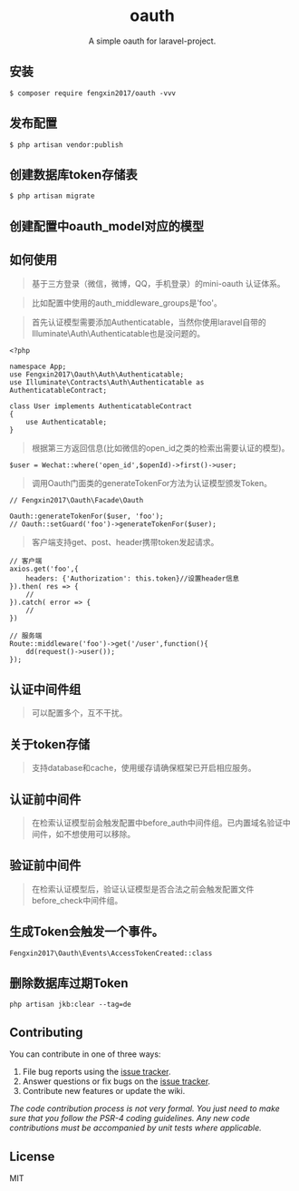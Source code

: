 <h1 align="center"> oauth </h1>

<p align="center"> A simple oauth for laravel-project.</p>


## 安装

```shell
$ composer require fengxin2017/oauth -vvv
```

## 发布配置
```
$ php artisan vendor:publish
```

## 创建数据库token存储表
```
$ php artisan migrate
```

## 创建配置中oauth_model对应的模型

## 如何使用

> 基于三方登录（微信，微博，QQ，手机登录）的mini-oauth 认证体系。

> 比如配置中使用的auth_middleware_groups是'foo'。

> 首先认证模型需要添加Authenticatable，当然你使用laravel自带的Illuminate\Auth\Authenticatable也是没问题的。

```
<?php

namespace App;
use Fengxin2017\Oauth\Auth\Authenticatable;
use Illuminate\Contracts\Auth\Authenticatable as AuthenticatableContract;

class User implements AuthenticatableContract
{
    use Authenticatable;
}

```
> 根据第三方返回信息(比如微信的open_id之类的检索出需要认证的模型)。

```
$user = Wechat::where('open_id',$openId)->first()->user;
```
> 调用Oauth门面类的generateTokenFor方法为认证模型颁发Token。

```
// Fengxin2017\Oauth\Facade\Oauth

Oauth::generateTokenFor($user, 'foo'); 
// Oauth::setGuard('foo')->generateTokenFor($user);
```

> 客户端支持get、post、header携带token发起请求。

```
// 客户端
axios.get('foo',{
    headers: {'Authorization': this.token}//设置header信息
}).then( res => {
    //
}).catch( error => {
    //
})

// 服务端
Route::middleware('foo')->get('/user',function(){
    dd(request()->user());
});

```

## 认证中间件组

> 可以配置多个，互不干扰。

## 关于token存储

> 支持database和cache，使用缓存请确保框架已开启相应服务。

## 认证前中间件

> 在检索认证模型前会触发配置中before_auth中间件组。已内置域名验证中间件，如不想使用可以移除。

## 验证前中间件

> 在检索认证模型后，验证认证模型是否合法之前会触发配置文件before_check中间件组。

## 生成Token会触发一个事件。

```
Fengxin2017\Oauth\Events\AccessTokenCreated::class
```

## 删除数据库过期Token
```
php artisan jkb:clear --tag=de
```

## Contributing

You can contribute in one of three ways:

1. File bug reports using the [issue tracker](https://github.com/fengxin2017/oauth/issues).
2. Answer questions or fix bugs on the [issue tracker](https://github.com/fengxin2017/oauth/issues).
3. Contribute new features or update the wiki.

_The code contribution process is not very formal. You just need to make sure that you follow the PSR-4 coding guidelines. Any new code contributions must be accompanied by unit tests where applicable._

## License

MIT